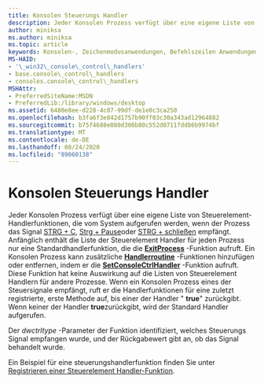 ```yaml
---
title: Konsolen Steuerungs Handler
description: Jeder Konsolen Prozess verfügt über eine eigene Liste von Steuerelement-Handlerfunktionen, die vom System aufgerufen werden, wenn der Prozess das Signal STRG + C, Strg + Pause oder STRG + schließen empfängt.
author: miniksa
ms.author: miniksa
ms.topic: article
keywords: Konsolen-, Zeichenmodusanwendungen, Befehlszeilen Anwendungen, Terminalanwendungen, Konsolen-API
MS-HAID:
- '\_win32\_console\_control\_handlers'
- base.console\_control\_handlers
- consoles.console\_control\_handlers
MSHAttr:
- PreferredSiteName:MSDN
- PreferredLib:/library/windows/desktop
ms.assetid: 6480e8ee-d228-4c07-99df-de1e0c3ca250
ms.openlocfilehash: b3fa6f3e842d1757b90ff03c30a343ad12964882
ms.sourcegitcommit: b75f4688e080d300b80c552d0711fdd86b9974bf
ms.translationtype: MT
ms.contentlocale: de-DE
ms.lasthandoff: 08/24/2020
ms.locfileid: "89060138"
---
```

# <a name="console-control-handlers"></a>Konsolen Steuerungs Handler


Jeder Konsolen Prozess verfügt über eine eigene Liste von Steuerelement-Handlerfunktionen, die vom System aufgerufen werden, wenn der Prozess das Signal [STRG + C](ctrl-c-and-ctrl-break-signals.md), [Strg + Pause](ctrl-c-and-ctrl-break-signals.md)oder [STRG + schließen](ctrl-close-signal.md) empfängt. Anfänglich enthält die Liste der Steuerelement Handler für jeden Prozess nur eine Standardhandlerfunktion, die die [**ExitProcess**](https://msdn.microsoft.com/library/windows/desktop/ms682658) -Funktion aufruft. Ein Konsolen Prozess kann zusätzliche [**Handlerroutine**](handlerroutine.md) -Funktionen hinzufügen oder entfernen, indem er die [**SetConsoleCtrlHandler**](setconsolectrlhandler.md) -Funktion aufruft. Diese Funktion hat keine Auswirkung auf die Listen von Steuerelement Handlern für andere Prozesse. Wenn ein Konsolen Prozess eines der Steuersignale empfängt, ruft er die Handlerfunktionen für eine zuletzt registrierte, erste Methode auf, bis einer der Handler " **true**" zurückgibt. Wenn keiner der Handler **true**zurückgibt, wird der Standard Handler aufgerufen.

Der *dwctrltype* -Parameter der Funktion identifiziert, welches Steuerungs Signal empfangen wurde, und der Rückgabewert gibt an, ob das Signal behandelt wurde.

Ein Beispiel für eine steuerungshandlerfunktion finden Sie unter [Registrieren einer Steuerelement Handler-Funktion](registering-a-control-handler-function.md).

 

 





